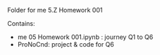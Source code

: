 Folder for me 5.Z Homework 001

Contains:
- me 05 Homework 001.ipynb : journey Q1 to Q6
- ProNoCnd: project & code for Q6
